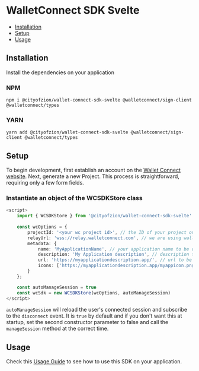 # WalletConnect SDK Svelte

- [Installation](#installation)
- [Setup](#setup)
- [Usage](#usage)

## Installation

Install the dependencies on your application

### NPM

```
npm i @cityofzion/wallet-connect-sdk-svelte @walletconnect/sign-client @walletconnect/types
```

### YARN

```
yarn add @cityofzion/wallet-connect-sdk-svelte @walletconnect/sign-client @walletconnect/types
```

## Setup
To begin development, first establish an account on the [Wallet Connect website](https://walletconnect.com/). Next,
generate a new Project. This process is straightforward, requiring only a few form fields.

### Instantiate an object of the WCSDKStore class

```ts
<script>
    import { WCSDKStore } from '@cityofzion/wallet-connect-sdk-svelte'
    
    const wcOptions = {
        projectId: '<your wc project id>', // the ID of your project on Wallet Connect website
        relayUrl: 'wss://relay.walletconnect.com', // we are using walletconnect's official relay server
        metadata: {
            name: 'MyApplicationName', // your application name to be displayed on the wallet
            description: 'My Application description', // description to be shown on the wallet
            url: 'https://myapplicationdescription.app/', // url to be linked on the wallet
            icons: ['https://myapplicationdescription.app/myappicon.png'] // icon to be shown on the wallet
        }
    };

    const autoManageSession = true
    const wcSdk = new WCSDKStore(wcOptions, autoManageSession)
</script>
```

`autoManageSession` will reload the user's connected session and subscribe to the `disconnect` event. It is `true` by default and if you don't want this at startup, set the second constructor parameter to false and call the `manageSession` method at the correct time.

## Usage
Check this [Usage Guide](../../USAGE_GUIDE.md) to see how to use this SDK on your application.
